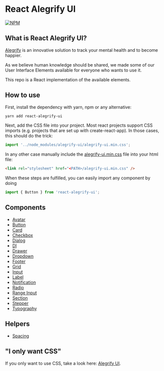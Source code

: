 # React Alegrify UI

[![NPM](https://nodei.co/npm/react-alegrify-ui.png)](https://npmjs.org/package/react-alegrify-ui)

## What is React Alegrify UI?

[Alegrify](https://alegrify.com) is an innovative solution to track your mental health and to become happier.

As we believe human knowledge should be shared, we made some of our User Interface Elements available 
for everyone who wants to use it.

This repo is a React implementation of the available elements.

## How to use

First, install the dependency with yarn, npm or any alternative:

```bash
yarn add react-alegrify-ui
```

Next, add the CSS file into your project.
Most react projects support CSS imports (e.g. projects that are set up with create-react-app).
In those cases, this should do the trick:

```js
import '../node_modules/alegrify-ui/alegrify-ui.min.css';
```

In any other case manually include the [alegrify-ui.min.css](https://raw.githubusercontent.com/dejakob/alegrify-ui/master/alegrify-ui.min.css) file into your html file:

```html
<link rel="stylesheet" href="<PATH>/alegrify-ui.min.css" />
```

When these steps are fulfilled, you can easily import any component by doing

```js
import { Button } from 'react-alegrify-ui';
```

## Components

* [Avatar](https://dejakob.com/react-alegrify-ui/docs-build/avatar.html)
* [Button](https://dejakob.com/react-alegrify-ui/docs-build/button.html)
* [Card](https://dejakob.com/react-alegrify-ui/docs-build/card.html)
* [Checkbox](https://dejakob.com/react-alegrify-ui/docs-build/checkbox.html)
* [Dialog](https://dejakob.com/react-alegrify-ui/docs-build/dialog.html)
* [Dl](https://dejakob.com/react-alegrify-ui/docs-build/dl.html)
* [Drawer](https://dejakob.com/react-alegrify-ui/docs-build/drawer.html)
* [Dropdown](https://dejakob.com/react-alegrify-ui/docs-build/dropdown.html)
* [Footer](https://dejakob.com/react-alegrify-ui/docs-build/footer.html)
* [Grid](https://dejakob.com/react-alegrify-ui/docs-build/grid.html)
* [Input](https://dejakob.com/react-alegrify-ui/docs-build/input.html)
* [Label](https://dejakob.com/react-alegrify-ui/docs-build/label.html)
* [Notification](https://dejakob.com/react-alegrify-ui/docs-build/notification.html)
* [Radio](https://dejakob.com/react-alegrify-ui/docs-build/radio.html)
* [Range Input](https://dejakob.com/react-alegrify-ui/docs-build/range-input.html)
* [Section](https://dejakob.com/react-alegrify-ui/docs-build/section.html)
* [Stepper](https://dejakob.com/react-alegrify-ui/docs-build/stepper.html)
* [Typography](https://dejakob.com/react-alegrify-ui/docs-build/typography.html)

## Helpers

* [Spacing](https://dejakob.com/react-alegrify-ui/docs-build/spacing.html)

## "I only want CSS"

If you only want to use CSS, take a look here: [Alegrify UI](https://dejakob.com/alegrify-ui).